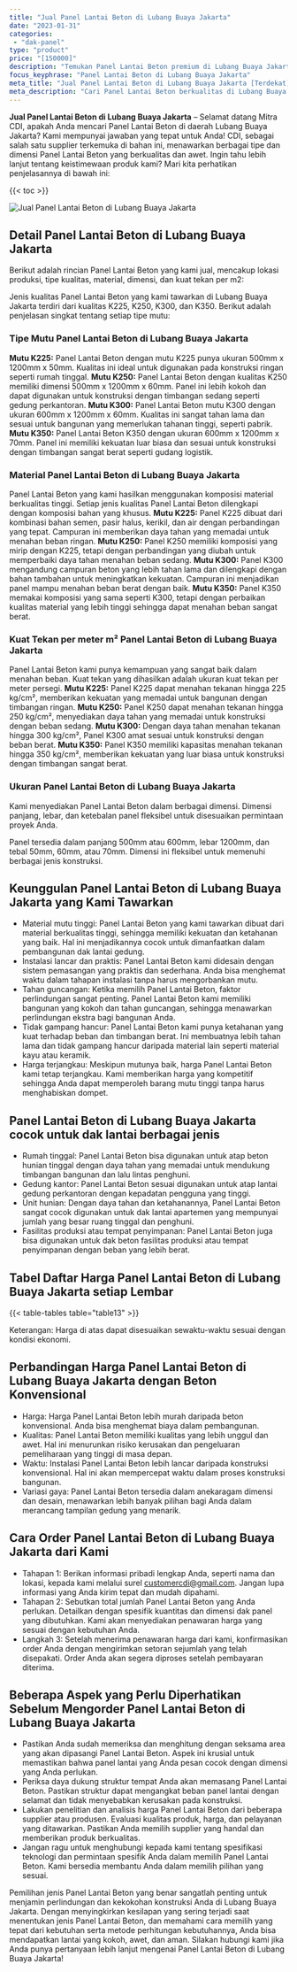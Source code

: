 ```yaml
---
title: "Jual Panel Lantai Beton di Lubang Buaya Jakarta"
date: "2023-01-31"
categories:
 - "dak-panel"
type: "product"
price: "[150000]"
description: "Temukan Panel Lantai Beton premium di Lubang Buaya Jakarta. Panel Lantai Beton dirancang untuk kebutuhan konstruksi modern dengan performa andalan. Konsultasi gratis."
focus_keyphrase: "Panel Lantai Beton di Lubang Buaya Jakarta"
meta_title: "Jual Panel Lantai Beton di Lubang Buaya Jakarta [Terdekat] - CDI"
meta_description: "Cari Panel Lantai Beton berkualitas di Lubang Buaya Jakarta?. Kami menyediakan Panel Lantai Beton premium untuk proyek konstruksi. Penawaran spesial hanya di sini."
---
```


**Jual Panel Lantai Beton di Lubang Buaya Jakarta** – Selamat datang Mitra CDI, apakah Anda mencari Panel Lantai Beton di daerah Lubang Buaya Jakarta? Kami mempunyai jawaban yang tepat untuk Anda! CDI, sebagai salah satu supplier terkemuka di bahan ini, menawarkan berbagai tipe dan dimensi Panel Lantai Beton yang berkualitas dan awet. Ingin tahu lebih lanjut tentang keistimewaan produk kami? Mari kita perhatikan penjelasannya di bawah ini:

{{< toc >}}

![Jual Panel Lantai Beton di Lubang Buaya Jakarta](/images/dak-panel/dak-panel-05.jpg)

## Detail Panel Lantai Beton di Lubang Buaya Jakarta

Berikut adalah rincian Panel Lantai Beton yang kami jual, mencakup lokasi produksi, tipe kualitas, material, dimensi, dan kuat tekan per m2:

Jenis kualitas Panel Lantai Beton yang kami tawarkan di Lubang Buaya Jakarta terdiri dari kualitas K225, K250, K300, dan K350. Berikut adalah penjelasan singkat tentang setiap tipe mutu:

### Tipe Mutu Panel Lantai Beton di Lubang Buaya Jakarta

**Mutu K225:** Panel Lantai Beton dengan mutu K225 punya ukuran 500mm x 1200mm x 50mm. Kualitas ini ideal untuk digunakan pada konstruksi ringan seperti rumah tinggal.
**Mutu K250:** Panel Lantai Beton dengan kualitas K250 memiliki dimensi 500mm x 1200mm x 60mm. Panel ini lebih kokoh dan dapat digunakan untuk konstruksi dengan timbangan sedang seperti gedung perkantoran.
**Mutu K300:** Panel Lantai Beton mutu K300 dengan ukuran 600mm x 1200mm x 60mm. Kualitas ini sangat tahan lama dan sesuai untuk bangunan yang memerlukan tahanan tinggi, seperti pabrik.
**Mutu K350:** Panel Lantai Beton K350 dengan ukuran 600mm x 1200mm x 70mm. Panel ini memiliki kekuatan luar biasa dan sesuai untuk konstruksi dengan timbangan sangat berat seperti gudang logistik.

### Material Panel Lantai Beton di Lubang Buaya Jakarta

Panel Lantai Beton yang kami hasilkan menggunakan komposisi material berkualitas tinggi. Setiap jenis kualitas Panel Lantai Beton dilengkapi dengan komposisi bahan yang khusus.
**Mutu K225:** Panel K225 dibuat dari kombinasi bahan semen, pasir halus, kerikil, dan air dengan perbandingan yang tepat. Campuran ini memberikan daya tahan yang memadai untuk menahan beban ringan.
**Mutu K250:** Panel K250 memiliki komposisi yang mirip dengan K225, tetapi dengan perbandingan yang diubah untuk memperbaiki daya tahan menahan beban sedang.
**Mutu K300:** Panel K300 mengandung campuran beton yang lebih tahan lama dan dilengkapi dengan bahan tambahan untuk meningkatkan kekuatan. Campuran ini menjadikan panel mampu menahan beban berat dengan baik.
**Mutu K350:** Panel K350 memakai komposisi yang sama seperti K300, tetapi dengan perbaikan kualitas material yang lebih tinggi sehingga dapat menahan beban sangat berat.

### Kuat Tekan per meter m² Panel Lantai Beton di Lubang Buaya Jakarta

Panel Lantai Beton kami punya kemampuan yang sangat baik dalam menahan beban. Kuat tekan yang dihasilkan adalah ukuran kuat tekan per meter persegi.
**Mutu K225:** Panel K225 dapat menahan tekanan hingga 225 kg/cm², memberikan kekuatan yang memadai untuk bangunan dengan timbangan ringan.
**Mutu K250:** Panel K250 dapat menahan tekanan hingga 250 kg/cm², menyediakan daya tahan yang memadai untuk konstruksi dengan beban sedang.
**Mutu K300:** Dengan daya tahan menahan tekanan hingga 300 kg/cm², Panel K300 amat sesuai untuk konstruksi dengan beban berat.
**Mutu K350:** Panel K350 memiliki kapasitas menahan tekanan hingga 350 kg/cm², memberikan kekuatan yang luar biasa untuk konstruksi dengan timbangan sangat berat.

### Ukuran Panel Lantai Beton di Lubang Buaya Jakarta

Kami menyediakan Panel Lantai Beton dalam berbagai dimensi. Dimensi panjang, lebar, dan ketebalan panel fleksibel untuk disesuaikan permintaan proyek Anda.

Panel tersedia dalam panjang 500mm atau 600mm, lebar 1200mm, dan tebal 50mm, 60mm, atau 70mm. Dimensi ini fleksibel untuk memenuhi berbagai jenis konstruksi.

## Keunggulan Panel Lantai Beton di Lubang Buaya Jakarta yang Kami Tawarkan

*   Material mutu tinggi: Panel Lantai Beton yang kami tawarkan dibuat dari material berkualitas tinggi, sehingga memiliki kekuatan dan ketahanan yang baik. Hal ini menjadikannya cocok untuk dimanfaatkan dalam pembangunan dak lantai gedung.
*   Instalasi lancar dan praktis: Panel Lantai Beton kami didesain dengan sistem pemasangan yang praktis dan sederhana. Anda bisa menghemat waktu dalam tahapan instalasi tanpa harus mengorbankan mutu.
*   Tahan guncangan: Ketika memilih Panel Lantai Beton, faktor perlindungan sangat penting. Panel Lantai Beton kami memiliki bangunan yang kokoh dan tahan guncangan, sehingga menawarkan perlindungan ekstra bagi bangunan Anda.
*   Tidak gampang hancur: Panel Lantai Beton kami punya ketahanan yang kuat terhadap beban dan timbangan berat. Ini membuatnya lebih tahan lama dan tidak gampang hancur daripada material lain seperti material kayu atau keramik.
*   Harga terjangkau: Meskipun mutunya baik, harga Panel Lantai Beton kami tetap terjangkau. Kami memberikan harga yang kompetitif sehingga Anda dapat memperoleh barang mutu tinggi tanpa harus menghabiskan dompet.

## Panel Lantai Beton di Lubang Buaya Jakarta cocok untuk dak lantai berbagai jenis

*   Rumah tinggal: Panel Lantai Beton bisa digunakan untuk atap beton hunian tinggal dengan daya tahan yang memadai untuk mendukung timbangan bangunan dan lalu lintas penghuni.
*   Gedung kantor: Panel Lantai Beton sesuai digunakan untuk atap lantai gedung perkantoran dengan kepadatan pengguna yang tinggi.
*   Unit hunian: Dengan daya tahan dan ketahanannya, Panel Lantai Beton sangat cocok digunakan untuk dak lantai apartemen yang mempunyai jumlah yang besar ruang tinggal dan penghuni.
*   Fasilitas produksi atau tempat penyimpanan: Panel Lantai Beton juga bisa digunakan untuk dak beton fasilitas produksi atau tempat penyimpanan dengan beban yang lebih berat.

## Tabel Daftar Harga Panel Lantai Beton di Lubang Buaya Jakarta setiap Lembar

{{< table-tables table="table13" >}}

Keterangan: Harga di atas dapat disesuaikan sewaktu-waktu sesuai dengan kondisi ekonomi.

## Perbandingan Harga Panel Lantai Beton di Lubang Buaya Jakarta dengan Beton Konvensional

*   Harga: Harga Panel Lantai Beton lebih murah daripada beton konvensional. Anda bisa menghemat biaya dalam pembangunan.
*   Kualitas: Panel Lantai Beton memiliki kualitas yang lebih unggul dan awet. Hal ini menurunkan risiko kerusakan dan pengeluaran pemeliharaan yang tinggi di masa depan.
*   Waktu: Instalasi Panel Lantai Beton lebih lancar daripada konstruksi konvensional. Hal ini akan mempercepat waktu dalam proses konstruksi bangunan.
*   Variasi gaya: Panel Lantai Beton tersedia dalam anekaragam dimensi dan desain, menawarkan lebih banyak pilihan bagi Anda dalam merancang tampilan gedung yang menarik.

## Cara Order Panel Lantai Beton di Lubang Buaya Jakarta dari Kami

*   Tahapan 1: Berikan informasi pribadi lengkap Anda, seperti nama dan lokasi, kepada kami melalui surel customercdi@gmail.com. Jangan lupa informasi yang Anda kirim tepat dan mudah dipahami.
*   Tahapan 2: Sebutkan total jumlah Panel Lantai Beton yang Anda perlukan. Detailkan dengan spesifik kuantitas dan dimensi dak panel yang dibutuhkan. Kami akan menyediakan penawaran harga yang sesuai dengan kebutuhan Anda.
*   Langkah 3: Setelah menerima penawaran harga dari kami, konfirmasikan order Anda dengan mengirimkan setoran sejumlah yang telah disepakati. Order Anda akan segera diproses setelah pembayaran diterima.
## Beberapa Aspek yang Perlu Diperhatikan Sebelum Mengorder Panel Lantai Beton di Lubang Buaya Jakarta

*   Pastikan Anda sudah memeriksa dan menghitung dengan seksama area yang akan dipasangi Panel Lantai Beton. Aspek ini krusial untuk memastikan bahwa panel lantai yang Anda pesan cocok dengan dimensi yang Anda perlukan.
*   Periksa daya dukung struktur tempat Anda akan memasang Panel Lantai Beton. Pastikan struktur dapat mengangkat beban panel lantai dengan selamat dan tidak menyebabkan kerusakan pada konstruksi.
*   Lakukan penelitian dan analisis harga Panel Lantai Beton dari beberapa supplier atau produsen. Evaluasi kualitas produk, harga, dan pelayanan yang ditawarkan. Pastikan Anda memilih supplier yang handal dan memberikan produk berkualitas.
*   Jangan ragu untuk menghubungi kepada kami tentang spesifikasi teknologi dan permintaan spesifik Anda dalam memilih Panel Lantai Beton. Kami bersedia membantu Anda dalam memilih pilihan yang sesuai.

Pemilihan jenis Panel Lantai Beton yang benar sangatlah penting untuk menjamin perlindungan dan kekokohan konstruksi Anda di Lubang Buaya Jakarta. Dengan menyingkirkan kesilapan yang sering terjadi saat menentukan jenis Panel Lantai Beton, dan memahami cara memilih yang tepat dari kebutuhan serta metode perhitungan kebutuhannya, Anda bisa mendapatkan lantai yang kokoh, awet, dan aman. Silakan hubungi kami jika Anda punya pertanyaan lebih lanjut mengenai Panel Lantai Beton di Lubang Buaya Jakarta!